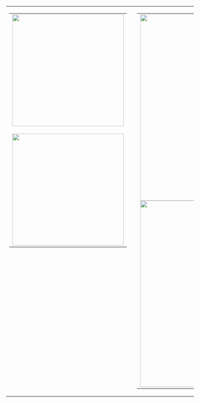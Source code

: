 <table>
  <tr>
    <!-- Left Stack: WakaTime images -->
    <td valign="top">
      <table>
        <tr>
          <td>
            </a>
            <a href="https://wakatime.com/@414d884c-fc47-47b7-b65e-0a47ed262969">
              <img src="https://wakatime.com/badge/user/414d884c-fc47-47b7-b65e-0a47ed262969.svg" width="300"/>
            <br><br>
            <a href="https://github.com/anuraghazra/github-readme-stats">
              <img src="https://github-readme-stats.vercel.app/api?username=fumeko-ts" width="300"/>
            </a>
          </td>
        </tr>
      </table>
    </td>
    <td valign="top" style="padding-left:20px;">
      <table>
        <tr>
          <td>
            <img src="https://wakatime.com/share/@fumeko_ts/6f710a25-1cd7-4a02-864a-3c4a9863f4b9.svg" width="500" height="500"/>
            <br>
            <img src="https://wakatime.com/share/@fumeko_ts/78ce42c2-5e5d-4b7e-a6ec-5889152f41a0.png" width="500" height="500"/>
          </td>
        </tr>
      </table>
    </td>
  </tr>
</table>
